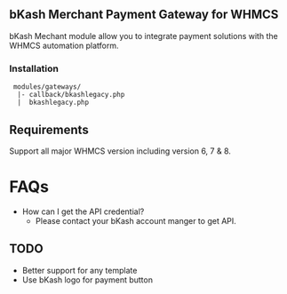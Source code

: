 ## bKash Merchant Payment Gateway for WHMCS

bKash Mechant module allow you to integrate payment solutions with the WHMCS automation platform.


### Installation

```
 modules/gateways/
  |- callback/bkashlegacy.php
  |  bkashlegacy.php
```

## Requirements

Support all major WHMCS version including version 6, 7 & 8.


# FAQs

- How can I get the API credential?
    - Please contact your bKash account manger to get API.


## TODO

- Better support for any template
- Use bKash logo for payment button